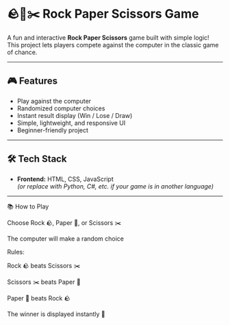 # 🪨📄✂️ Rock Paper Scissors Game

A fun and interactive **Rock Paper Scissors** game built with simple logic!  
This project lets players compete against the computer in the classic game of chance.  

---

## 🎮 Features
- Play against the computer  
- Randomized computer choices  
- Instant result display (Win / Lose / Draw)  
- Simple, lightweight, and responsive UI  
- Beginner-friendly project  

---

## 🛠️ Tech Stack
- **Frontend:** HTML, CSS, JavaScript  
*(or replace with Python, C#, etc. if your game is in another language)*  

---

📚 How to Play

Choose Rock 🪨, Paper 📄, or Scissors ✂️

The computer will make a random choice

Rules:

Rock 🪨 beats Scissors ✂️

Scissors ✂️ beats Paper 📄

Paper 📄 beats Rock 🪨

The winner is displayed instantly 🎉
